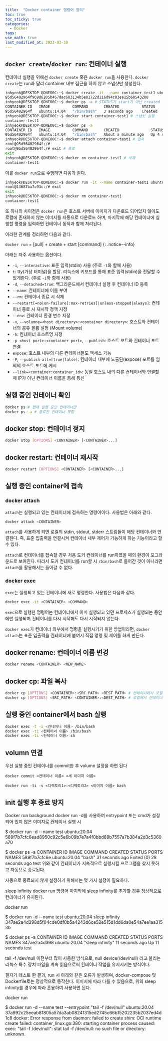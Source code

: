 ```yaml
---
title:  "Docker container 명령어 정리"
toc: true
toc_sticky: true
categories:
  - Docker
tags:
use_math: true
last_modified_at: 2023-03-30
---
```


## `docker create`/`docker run`: 컨테이너 실행

컨테이너 실행을 위해선 `docker create` 혹은 `docker run`을 사용한다.
`docker create`는 run과 달리 container 내부 접근을 하지 않고 스냅샷만 생성한다.

```bash
inhyeok@DESKTOP-QDNEO0C:~$ docker create -it --name container-test1 ubuntu:14.04
95d56402964f969d6205b467dac683134b5e01722d216d94c03ea15b68543288
inhyeok@DESKTOP-QDNEO0C:~$ docker ps -a # STATUS가 start가 아닌 created
CONTAINER ID   IMAGE          COMMAND       CREATED          STATUS          PORTS     NAMES
95d56402964f   ubuntu:14.04   "/bin/bash"   3 seconds ago    Created                   container-test1
inhyeok@DESKTOP-QDNEO0C:~$ docker start container-test1 # 스냅샷 실행
container-test1
inhyeok@DESKTOP-QDNEO0C:~$ docker ps -a
CONTAINER ID   IMAGE          COMMAND       CREATED              STATUS          PORTS     NAMES
95d56402964f   ubuntu:14.04   "/bin/bash"   About a minute ago   Up 4 seconds              container-test1
inhyeok@DESKTOP-QDNEO0C:~$ docker attach container-test1 # 접속
root@95d56402964f:/#
root@95d56402964f:/# exit # 종료
exit
inhyeok@DESKTOP-QDNEO0C:~$ docker rm container-test1 # 삭제
container-test1
```


이를 `docker run`으로 수행하면 다음과 같다.

```bash
inhyeok@DESKTOP-QDNEO0C:~$ docker run -it --name container-test1 ubuntu:14.04 bash
root@13687ba7c93c:/# exit
exit
inhyeok@DESKTOP-QDNEO0C:~$ docker rm container-test1
container-test1
```

또 하나의 차이점은 `docker run`은 호스트 서버에 이미지가 다운로드 되어있지 않아도 로컬에 존재하지 않는 이미지를 자동으로 다운로드 하며, 마지막에 해당 컨테이너에 실행할 명령을 입력하면 컨테이너 동작과 함께 처리된다.

이러한 관계를 정리하면 다음과 같다.

`docker run` = [pull] + create + start [command]
{: .notice--info}

아래는 자주 사용하는 옵션이다.
- `-i`, `--interactive`: 표준 입력(stdin) 사용 (주로 `-t`와 함께 사용)
- `t`: tty(가상 터미널)을 할당. 리눅스에 키보드를 통해 표준 입력(stdin)을 전달할 수 있게한다. (주로 `-i`와 함께 사용)
- `-d`, `--detached=true`: 백그라운드에서 컨테이너 실행 후 컨테이너 ID 등록
- `--name`: 컨테이너에 이름 부여
- `--rm`: 컨테이너 종료 시 삭제
- `--restart[=no|on-failure[:max-retries]|unless-stopped|always]`: 컨테이너 종료 시 재시작 정책 지정
- `--env`: 컨테이너 환경 변수 지정
- `-v`, `--volumne=<host directory>:<container directory>`: 호스트와 컨테이너의 공유 볼륨 설정 (Mount volume)
- `-h`: 컨테이너 호스트명 지정
- `-p <host port>:<container port>`, `--publish`: 호스트 포트와 컨테이너 포트 연결
- `expose`: 호스트 내부의 다른 컨테이너들도 액세스 가능
- `-P`, `--publish-all=[true|false]`: 컨테이너 내부에 노출된(expose) 포트를 임의의 호스트 포트에 게시
- `--link=<container:container_id>`: 동일 호스트 내의 다른 컨테이너와 연결할 때 IP가 아닌 컨테이너 이름을 통해 통신


## 실행 중인 컨테이너 확인

```sh
docker ps # 현재 실행 중인 컨테이너만
docker ps -a # 종료된 컨테이너 포함
```

## docker stop: 컨테이너 정지

```sh
docker stop [OPTIONS] <CONTAINER> [<CONTAINER>...]
```

## docker restart: 컨테이너 재시작

```sh
docker restart [OPTIONS] <CONTAINER> [<CONTAINER>...]
```

## 실행 중인 container에 접속

### docker attach

`attach`는 실행되고 있는 컨테이너에 접속하는 명령어이다.
사용법은 아래와 같다.

```sh
docker attach <CONTAINER>
```

`attach`를 사용하게 되면 로컬의 stdin, stdout, stderr 스트림들이 해당 컨테이너와 연결된다. 
즉, 표준 입출력을 연결시켜 컨테이너 내부 제어가 가능하게 하는 기능이라고 할 수 있다.

`attach`로 컨테이너를 접속할 경우 처음 도커 컨테이너를 run하였을 때의 환경이 포그라운드로 보여진다. 
따라서 도커 컨테이너를 run할 시 `/bin/bash`로 들어간 것이 아니라면 `attach`를 활용해서는 들어갈 수 없다.

### docker exec

`exec`는 실행되고 있는 컨테이너에 새로 명령한다. 
사용법은 다음과 같다.

```sh
docker exec -it <CONTAINER> <COMMAND>
```

`exec`으로 실행한 명령어는 컨테이너에서 이미 실행되고 있던 프로세스가 실행되는 동안에만 실행되며 컨테이너를 다시 시작해도 다시 시작되지 않는다.

`docker exec`가 컨테이너 외부에서 명령을 실행시키기 위한 방법이라면, `docker attach`는 표준 입출력을 컨테이너에 붙여서 직접 명령 및 제어를 하게 만든다.

## docker rename: 컨테이너 이름 변경

```sh
docker rename <CONTAINER> <NEW_NAME>
```

## docker cp: 파일 복사

```sh
docker cp [OPTIONS] <CONTAINER>:<SRC_PATH> <DEST_PATH> # 컨테이너에서 로컬로 가져올 때
docker cp [OPTIONS] <SRC_PATH> <CONTAINER>:<DEST_PATH> # 로컬에서 컨테이너로 가져올 때
```

## 실행 중인 container에서 bash 실행
```sh
docker exec -t -i <컨테이너 이름> /bin/bash
docker exec -ti <컨테이너 이름> /bin/bash
docker exec -ti <컨테이너 이름> sh
```

## volumn 연결

우선 실행 중인 컨테이너를 commit한 후 volumn 설정을 하면 된다

```
docker commit <컨테이너 이름> <새 이미지 이름>

docker run -ti -v <디렉토리1>:<디렉토리2> <이미지 이름> bash
```

## init 실행 후 종료 방지

Docker run background
docker run -d를 사용하여 entrypoint 또는 cmd가 설정되어 있지 않은 이미지로 컨테이너 실행 시

$ docker run -d --name test ubuntu:20.04
589f7b7cfc6ead8950c92c5e6b09b7e7a4f0bbd89b7557a7b384a2d3c5360a70

$ docker ps -a
CONTAINER ID   IMAGE          COMMAND   CREATED          STATUS                      PORTS     NAMES
589f7b7cfc6e   ubuntu:20.04   "bash"    31 seconds ago   Exited (0) 28 seconds ago             test
위와 같이 컨테이너가 지속적으로 실행시킬 프로그램을 찾지 못하고 자동으로 종료된다.

자동으로 종료되지 않게 설정하기 위해서는 몇 가지 설정이 필요하다.

sleep infinity
docker run 명령어 마지막에 sleep infinity를 추가할 경우 정상적으로 컨테이너가 유지된다.

docker run

$ docker run -d --name test ubuntu:20.04 sleep infinity
347ae2a4d398d5f04cde0df0b5a4243d6ce52e515d1dd6da0e54a7ee1aa3153b

$ docker ps -a
CONTAINER ID   IMAGE          COMMAND            CREATED          STATUS          PORTS     NAMES
347ae2a4d398   ubuntu:20.04   "sleep infinity"   11 seconds ago   Up 11 seconds             test

tail -f /dev/null
이전부터 많이 사용한 방식으로, null device(/dev/null) 라고 불리는 리눅스 특수 장치 파일을 계속 읽음으로써 컨테이너 작업을 유지시키는 방식이다.

필자가 테스트 한 결과, run 시 아래와 같은 오류가 발생하며, docker-compose 및 Dockerfile로는 정상적으로 동작한다.
이미지에 따라 다를 수 있음으로, 위의 sleep infinity를 경우에 따라 혼용하여 사용하면 된다.

docker run

$ docker run -d --name test --entrypoint "tail -f /dev/null" ubuntu:20.04
37a992c25eeab81805a57da3ab08241315ed2745c66b15202235b2037ed4d1c8
docker: Error response from daemon: failed to create shim: OCI runtime create failed: container_linux.go:380: starting container process caused: exec: "tail -f /dev/null": stat tail -f /dev/null: no such file or directory: unknown.